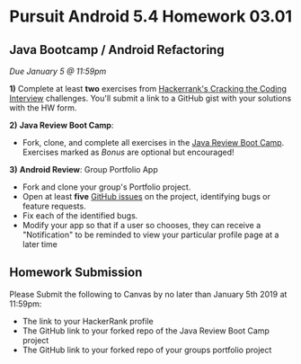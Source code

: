 # Pursuit Android 5.4 Homework 03.01

## Java Bootcamp / Android Refactoring

*Due January 5 @ 11:59pm*

**1)** Complete at least **two** exercises from [Hackerrank's Cracking the Coding Interview](https://www.hackerrank.com/domains/tutorials/cracking-the-coding-interview) challenges. You'll submit a link to a GitHub gist with your solutions with the HW form.

**2)** **Java Review Boot Camp**: 

* Fork, clone, and complete all exercises in the [Java Review Boot Camp](https://github.com/jdvilapursuit/unit-1-bootcamp). Exercises marked as *Bonus* are optional but encouraged!

**3)** **Android Review**: Group Portfolio App

* Fork and clone your group's Portfolio project.
* Open at least **five** [GitHub issues](https://guides.github.com/features/issues/) on the project, identifying bugs or feature requests.
* Fix each of the identified bugs.
* Modify your app so that if a user so chooses, they can receive a "Notification" to be reminded to view your particular profile page at a later time


## Homework Submission

Please Submit the following to Canvas by no later than January 5th 2019 at 11:59pm:
* The link to your HackerRank profile
* The GitHub link to your forked repo of the Java Review Boot Camp project
* The GitHub link to your forked repo of your groups portfolio project 
